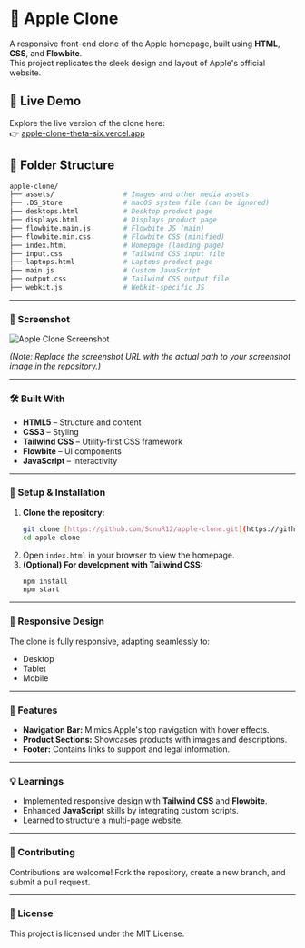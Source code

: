 # 🍎 Apple Clone

A responsive front-end clone of the Apple homepage, built using **HTML**, **CSS**, and **Flowbite**.  
This project replicates the sleek design and layout of Apple's official website.

## 🚀 Live Demo

Explore the live version of the clone here:  
👉 [apple-clone-theta-six.vercel.app](https://apple-clone-theta-six.vercel.app)

## 📂 Folder Structure

```bash
apple-clone/
├── assets/                 # Images and other media assets
├── .DS_Store               # macOS system file (can be ignored)
├── desktops.html           # Desktop product page
├── displays.html           # Displays product page
├── flowbite.main.js        # Flowbite JS (main)
├── flowbite.min.css        # Flowbite CSS (minified)
├── index.html              # Homepage (landing page)
├── input.css               # Tailwind CSS input file
├── laptops.html            # Laptops product page
├── main.js                 # Custom JavaScript
├── output.css              # Tailwind CSS output file
├── webkit.js               # Webkit-specific JS
```

---

### 📸 Screenshot

![Apple Clone Screenshot](https://raw.githubusercontent.com/SonuR12/apple-clone/main/assets/images/screenshot.png)

*(Note: Replace the screenshot URL with the actual path to your screenshot image in the repository.)*

---

### 🛠️ Built With

* **HTML5** – Structure and content
* **CSS3** – Styling
* **Tailwind CSS** – Utility-first CSS framework
* **Flowbite** – UI components
* **JavaScript** – Interactivity

---

### 🔧 Setup & Installation

1.  **Clone the repository:**
    ```bash
    git clone [https://github.com/SonuR12/apple-clone.git](https://github.com/SonuR12/apple-clone.git)
    cd apple-clone
    ```
2.  Open `index.html` in your browser to view the homepage.
3.  **(Optional) For development with Tailwind CSS:**
    ```bash
    npm install
    npm start
    ```

---

### 📱 Responsive Design

The clone is fully responsive, adapting seamlessly to:
* Desktop
* Tablet
* Mobile

---

### 🧪 Features

* **Navigation Bar:** Mimics Apple's top navigation with hover effects.
* **Product Sections:** Showcases products with images and descriptions.
* **Footer:** Contains links to support and legal information.

---

### 💡 Learnings

* Implemented responsive design with **Tailwind CSS** and **Flowbite**.
* Enhanced **JavaScript** skills by integrating custom scripts.
* Learned to structure a multi-page website.

---

### 🤝 Contributing

Contributions are welcome! Fork the repository, create a new branch, and submit a pull request.

---

### 📄 License

This project is licensed under the MIT License.
